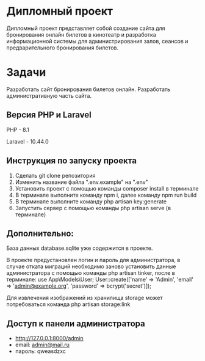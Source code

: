 # Дипломный проект

Дипломный проект представляет собой создание сайта для бронирования онлайн билетов в кинотеатр и разработка информационной системы для администрирования залов, сеансов и предварительного бронирования билетов.

# Задачи 

Разработать сайт бронирования билетов онлайн.
Разработать административную часть сайта.

## Версия PHP и Laravel

PHP - 8.1

Laravel - 10.44.0

## Инструкция по запуску проекта

1. Сделать git clone репозитория 
2. Изменить название файла ".env.example" на ".env"
3. Установить проект с помощью команды composer install в терминале
4. В терминале выполните команду npm i, далее команду npm run build
5. В терминале выполните команду php artisan key:generate
6. Запустить сервер с помощью команды  php artisan serve (в терминале)

## Дополнительно:
База данных database.sqlite уже содержится в проекте.

В проекте предустановлен логин и пароль для администратора, в случае отката миграций необходимо заново установить 
данные администратора с  помощью команды php artisan tinker, после в терминале:
use App\Models\User;
User::create(['name' => 'Admin', 'email' => 'admin@example.org', 'password' => bcrypt('secret')]);

Для извлечения изображений из хранилища storage может потребоваться команда php artisan storage:link

## Доступ к панели администратора

- http://127.0.0.1:8000/admin
- email: admin@mail.ru
- пароль: qweasdzxc
